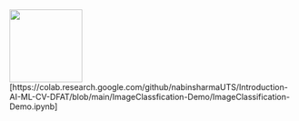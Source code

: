 ## 

<img src="Images/Images/colab-badge.svg" width="128"/> 
[https://colab.research.google.com/github/nabinsharmaUTS/Introduction-AI-ML-CV-DFAT/blob/main/ImageClassfication-Demo/ImageClassification-Demo.ipynb]
